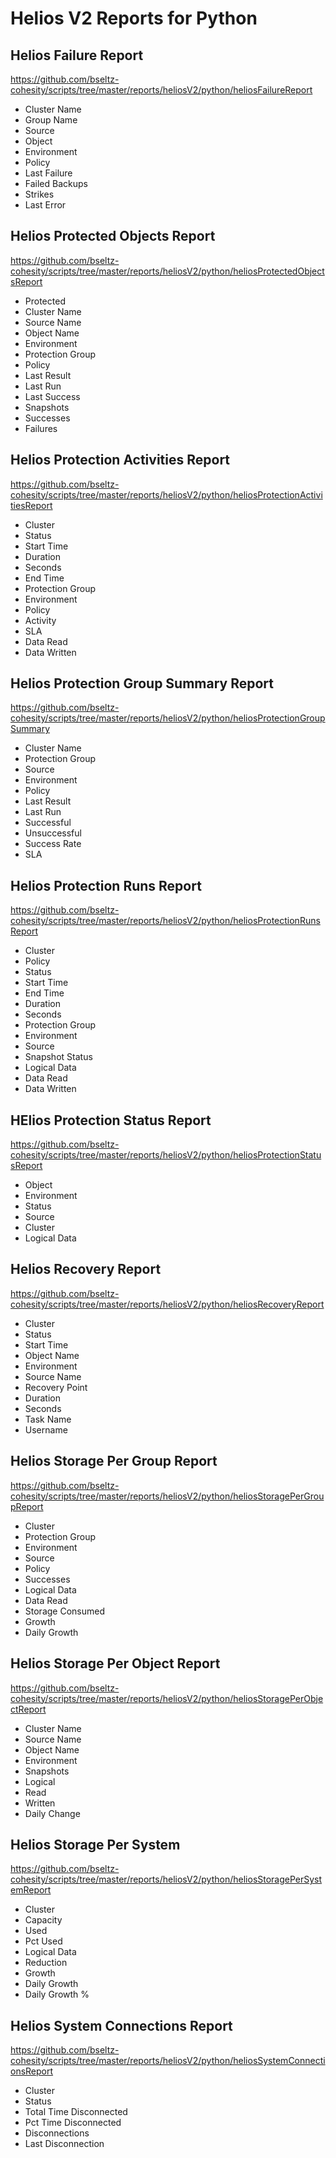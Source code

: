 # Helios V2 Reports for Python

## Helios Failure Report

<https://github.com/bseltz-cohesity/scripts/tree/master/reports/heliosV2/python/heliosFailureReport>

* Cluster Name
* Group Name
* Source
* Object
* Environment
* Policy
* Last Failure
* Failed Backups
* Strikes
* Last Error

## Helios Protected Objects Report

<https://github.com/bseltz-cohesity/scripts/tree/master/reports/heliosV2/python/heliosProtectedObjectsReport>

* Protected
* Cluster Name
* Source Name
* Object Name
* Environment
* Protection Group
* Policy
* Last Result
* Last Run
* Last Success
* Snapshots
* Successes
* Failures

## Helios Protection Activities Report

<https://github.com/bseltz-cohesity/scripts/tree/master/reports/heliosV2/python/heliosProtectionActivitiesReport>

* Cluster
* Status
* Start Time
* Duration
* Seconds
* End Time
* Protection Group
* Environment
* Policy
* Activity
* SLA
* Data Read
* Data Written

## Helios Protection Group Summary Report

<https://github.com/bseltz-cohesity/scripts/tree/master/reports/heliosV2/python/heliosProtectionGroupSummary>

* Cluster Name
* Protection Group
* Source
* Environment
* Policy
* Last Result
* Last Run
* Successful
* Unsuccessful
* Success Rate
* SLA

## Helios Protection Runs Report

<https://github.com/bseltz-cohesity/scripts/tree/master/reports/heliosV2/python/heliosProtectionRunsReport>

* Cluster
* Policy
* Status
* Start Time
* End Time
* Duration
* Seconds
* Protection Group
* Environment
* Source
* Snapshot Status
* Logical Data
* Data Read
* Data Written

## HElios Protection Status Report

<https://github.com/bseltz-cohesity/scripts/tree/master/reports/heliosV2/python/heliosProtectionStatusReport>

* Object
* Environment
* Status
* Source
* Cluster
* Logical Data

## Helios Recovery Report

<https://github.com/bseltz-cohesity/scripts/tree/master/reports/heliosV2/python/heliosRecoveryReport>

* Cluster
* Status
* Start Time
* Object Name
* Environment
* Source Name
* Recovery Point
* Duration
* Seconds
* Task Name
* Username

## Helios Storage Per Group Report

<https://github.com/bseltz-cohesity/scripts/tree/master/reports/heliosV2/python/heliosStoragePerGroupReport>

* Cluster
* Protection Group
* Environment
* Source
* Policy
* Successes
* Logical Data
* Data Read
* Storage Consumed
* Growth
* Daily Growth

## Helios Storage Per Object Report

<https://github.com/bseltz-cohesity/scripts/tree/master/reports/heliosV2/python/heliosStoragePerObjectReport>

* Cluster Name
* Source Name
* Object Name
* Environment
* Snapshots
* Logical
* Read
* Written
* Daily Change

## Helios Storage Per System

<https://github.com/bseltz-cohesity/scripts/tree/master/reports/heliosV2/python/heliosStoragePerSystemReport>

* Cluster
* Capacity
* Used
* Pct Used
* Logical Data
* Reduction
* Growth
* Daily Growth
* Daily Growth %

## Helios System Connections Report

<https://github.com/bseltz-cohesity/scripts/tree/master/reports/heliosV2/python/heliosSystemConnectionsReport>

* Cluster
* Status
* Total Time Disconnected
* Pct Time Disconnected
* Disconnections
* Last Disconnection
